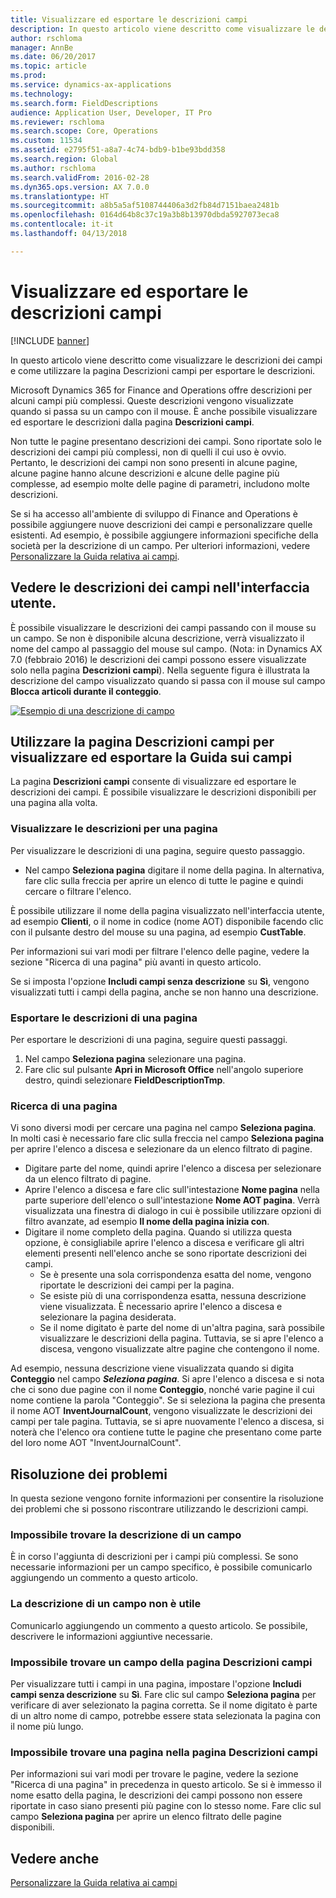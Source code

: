 ```yaml
---
title: Visualizzare ed esportare le descrizioni campi
description: In questo articolo viene descritto come visualizzare le descrizioni dei campi e come utilizzare la pagina Descrizioni campi per esportare le descrizioni.
author: rschloma
manager: AnnBe
ms.date: 06/20/2017
ms.topic: article
ms.prod: 
ms.service: dynamics-ax-applications
ms.technology: 
ms.search.form: FieldDescriptions
audience: Application User, Developer, IT Pro
ms.reviewer: rschloma
ms.search.scope: Core, Operations
ms.custom: 11534
ms.assetid: e2795f51-a8a7-4c74-bdb9-b1be93bdd358
ms.search.region: Global
ms.author: rschloma
ms.search.validFrom: 2016-02-28
ms.dyn365.ops.version: AX 7.0.0
ms.translationtype: HT
ms.sourcegitcommit: a8b5a5af5108744406a3d2fb84d7151baea2481b
ms.openlocfilehash: 0164d64b8c37c19a3b8b13970dbda5927073eca8
ms.contentlocale: it-it
ms.lasthandoff: 04/13/2018

---
```


# <a name="view-and-export-field-descriptions"></a>Visualizzare ed esportare le descrizioni campi

[!INCLUDE [banner](../includes/banner.md)]

In questo articolo viene descritto come visualizzare le descrizioni dei campi e come utilizzare la pagina Descrizioni campi per esportare le descrizioni.

Microsoft Dynamics 365 for Finance and Operations offre descrizioni per alcuni campi più complessi. Queste descrizioni vengono visualizzate quando si passa su un campo con il mouse. È anche possibile visualizzare ed esportare le descrizioni dalla pagina **Descrizioni campi**. 

Non tutte le pagine presentano descrizioni dei campi. Sono riportate solo le descrizioni dei campi più complessi, non di quelli il cui uso è ovvio. Pertanto, le descrizioni dei campi non sono presenti in alcune pagine, alcune pagine hanno alcune descrizioni e alcune delle pagine più complesse, ad esempio molte delle pagine di parametri, includono molte descrizioni. 

Se si ha accesso all'ambiente di sviluppo di Finance and Operations è possibile aggiungere nuove descrizioni dei campi e personalizzare quelle esistenti. Ad esempio, è possibile aggiungere informazioni specifiche della società per la descrizione di un campo. Per ulteriori informazioni, vedere [Personalizzare la Guida relativa ai campi](../../dev-itpro/user-interface/customize-field-help.md).

## <a name="see-field-descriptions-in-the-user-interface"></a>Vedere le descrizioni dei campi nell'interfaccia utente.
È possibile visualizzare le descrizioni dei campi passando con il mouse su un campo. Se non è disponibile alcuna descrizione, verrà visualizzato il nome del campo al passaggio del mouse sul campo. (Nota: in Dynamics AX 7.0 (febbraio 2016) le descrizioni dei campi possono essere visualizzate solo nella pagina **Descrizioni campi**). Nella seguente figura è illustrata la descrizione del campo visualizzato quando si passa con il mouse sul campo **Blocca articoli durante il conteggio**. 

[![Esempio di una descrizione di campo](./media/field-description.png)](./media/field-description.png)

## <a name="use-the-field-descriptions-page-to-view-and-export-field-help"></a>Utilizzare la pagina Descrizioni campi per visualizzare ed esportare la Guida sui campi
La pagina **Descrizioni campi** consente di visualizzare ed esportare le descrizioni dei campi. È possibile visualizzare le descrizioni disponibili per una pagina alla volta.

### <a name="view-the-descriptions-for-a-page"></a>Visualizzare le descrizioni per una pagina

Per visualizzare le descrizioni di una pagina, seguire questo passaggio.

-   Nel campo **Seleziona pagina** digitare il nome della pagina. In alternativa, fare clic sulla freccia per aprire un elenco di tutte le pagine e quindi cercare o filtrare l'elenco.

È possibile utilizzare il nome della pagina visualizzato nell'interfaccia utente, ad esempio **Clienti**, o il nome in codice (nome AOT) disponibile facendo clic con il pulsante destro del mouse su una pagina, ad esempio **CustTable**. 

Per informazioni sui vari modi per filtrare l'elenco delle pagine, vedere la sezione "Ricerca di una pagina" più avanti in questo articolo. 

Se si imposta l'opzione **Includi campi senza descrizione** su **Sì**, vengono visualizzati tutti i campi della pagina, anche se non hanno una descrizione.

### <a name="export-the-descriptions-for-a-page"></a>Esportare le descrizioni di una pagina

Per esportare le descrizioni di una pagina, seguire questi passaggi.

1.  Nel campo **Seleziona pagina** selezionare una pagina.
2.  Fare clic sul pulsante **Apri in Microsoft Office** nell'angolo superiore destro, quindi selezionare **FieldDescriptionTmp**.

### <a name="searching-for-a-page"></a>Ricerca di una pagina

Vi sono diversi modi per cercare una pagina nel campo **Seleziona pagina**. In molti casi è necessario fare clic sulla freccia nel campo **Seleziona pagina** per aprire l'elenco a discesa e selezionare da un elenco filtrato di pagine.

-   Digitare parte del nome, quindi aprire l'elenco a discesa per selezionare da un elenco filtrato di pagine.
-   Aprire l'elenco a discesa e fare clic sull'intestazione **Nome pagina** nella parte superiore dell'elenco o sull'intestazione **Nome AOT pagina**. Verrà visualizzata una finestra di dialogo in cui è possibile utilizzare opzioni di filtro avanzate, ad esempio **Il nome della pagina inizia con**.
-   Digitare il nome completo della pagina. Quando si utilizza questa opzione, è consigliabile aprire l'elenco a discesa e verificare gli altri elementi presenti nell'elenco anche se sono riportate descrizioni dei campi.
    -   Se è presente una sola corrispondenza esatta del nome, vengono riportate le descrizioni dei campi per la pagina.
    -   Se esiste più di una corrispondenza esatta, nessuna descrizione viene visualizzata. È necessario aprire l'elenco a discesa e selezionare la pagina desiderata.
    -   Se il nome digitato è parte del nome di un'altra pagina, sarà possibile visualizzare le descrizioni della pagina. Tuttavia, se si apre l'elenco a discesa, vengono visualizzate altre pagine che contengono il nome.

Ad esempio, nessuna descrizione viene visualizzata quando si digita <strong>Conteggio</strong> nel campo *<strong><em>Seleziona pagina</em></strong>*. Si apre l'elenco a discesa e si nota che ci sono due pagine con il nome <strong>Conteggio</strong>, nonché varie pagine il cui nome contiene la parola "Conteggio". Se si seleziona la pagina che presenta il nome AOT <strong>InventJournalCount</strong>, vengono visualizzate le descrizioni dei campi per tale pagina. Tuttavia, se si apre nuovamente l'elenco a discesa, si noterà che l'elenco ora contiene tutte le pagine che presentano come parte del loro nome AOT "InventJournalCount".

## <a name="troubleshooting"></a>Risoluzione dei problemi
In questa sezione vengono fornite informazioni per consentire la risoluzione dei problemi che si possono riscontrare utilizzando le descrizioni campi.

### <a name="i-cant-find-a-field-description"></a>Impossibile trovare la descrizione di un campo

È in corso l'aggiunta di descrizioni per i campi più complessi. Se sono necessarie informazioni per un campo specifico, è possibile comunicarlo aggiungendo un commento a questo articolo.

### <a name="the-field-description-isnt-helpful"></a>La descrizione di un campo non è utile

Comunicarlo aggiungendo un commento a questo articolo. Se possibile, descrivere le informazioni aggiuntive necessarie.

### <a name="i-cant-find-a-field-on-the-field-descriptions-page"></a>Impossibile trovare un campo della pagina Descrizioni campi

Per visualizzare tutti i campi in una pagina, impostare l'opzione **Includi campi senza descrizione** su **Sì**. Fare clic sul campo **Seleziona pagina** per verificare di aver selezionato la pagina corretta. Se il nome digitato è parte di un altro nome di campo, potrebbe essere stata selezionata la pagina con il nome più lungo.

### <a name="i-cant-find-a-page-on-the-field-descriptions-page"></a>Impossibile trovare una pagina nella pagina Descrizioni campi

Per informazioni sui vari modi per trovare le pagine, vedere la sezione "Ricerca di una pagina" in precedenza in questo articolo. Se si è immesso il nome esatto della pagina, le descrizioni dei campi possono non essere riportate in caso siano presenti più pagine con lo stesso nome. Fare clic sul campo **Seleziona pagina** per aprire un elenco filtrato delle pagine disponibili.

<a name="see-also"></a>Vedere anche
--------

[Personalizzare la Guida relativa ai campi](../../dev-itpro/user-interface/customize-field-help.md)






